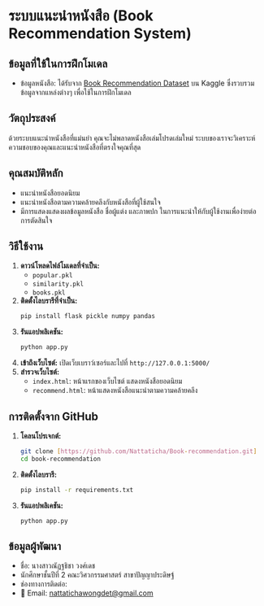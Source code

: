 # ระบบแนะนำหนังสือ (Book Recommendation System)

## ข้อมูลที่ใช้ในการฝึกโมเดล

* ข้อมูลหนังสือ: ได้รับจาก [Book Recommendation Dataset](https://www.kaggle.com/datasets/arashnic/book-recommendation-dataset) บน Kaggle ซึ่งรวบรวมข้อมูลจากแหล่งต่างๆ เพื่อใช้ในการฝึกโมเดล

## วัตถุประสงค์

ด้วยระบบแนะนำหนังสือที่แม่นยำ คุณจะไม่พลาดหนังสือเล่มโปรดเล่มใหม่ ระบบของเราจะวิเคราะห์ความชอบของคุณและแนะนำหนังสือที่ตรงใจคุณที่สุด

## คุณสมบัติหลัก

* แนะนำหนังสือยอดนิยม
* แนะนำหนังสือตามความคล้ายคลึงกับหนังสือที่ผู้ใช้สนใจ
* มีการแสดงแสดงผลข้อมูลหนังสือ ชื่อผู้แต่ง และภาพปก ในการแนะนำให้กับผู้ใช้งานเพื่อง่ายต่อการตัดสินใจ

## วิธีใช้งาน

1.  **ดาวน์โหลดไฟล์โมเดลที่จำเป็น:**
    * `popular.pkl`
    * `similarity.pkl`
    * `books.pkl`
2.  **ติดตั้งไลบรารีที่จำเป็น:**
    ```bash
    pip install flask pickle numpy pandas
    ```
3.  **รันแอปพลิเคชัน:**
    ```bash
    python app.py
    ```
4.  **เข้าถึงเว็บไซต์:** เปิดเว็บเบราว์เซอร์และไปที่ `http://127.0.0.1:5000/`
5.  **สำรวจเว็บไซต์:**
    * `index.html`: หน้าแรกของเว็บไซต์ แสดงหนังสือยอดนิยม
    * `recommend.html`: หน้าแสดงหนังสือแนะนำตามความคล้ายคลึง

## การติดตั้งจาก GitHub

1.  **โคลนโปรเจกต์:**
    ```bash
    git clone [https://github.com/Nattaticha/Book-recommendation.git]
    cd book-recommendation
    ```
2.  **ติดตั้งไลบรารี:**
    ```bash
    pip install -r requirements.txt
    ```
3.  **รันแอปพลิเคชัน:**
    ```bash
    python app.py
    ```

## ข้อมูลผู้พัฒนา
   * ชื่อ: นางสาวณัฏฐธิชา วงศ์เดช
   * นักศึกษาชั้นปีที่ 2 คณะวิศวกรรมศาสตร์ สาขาปัญญาประดิษฐ์
   * ช่องทางการติดต่อ:
   * 📧 Email: nattatichawongdet@gmail.com
